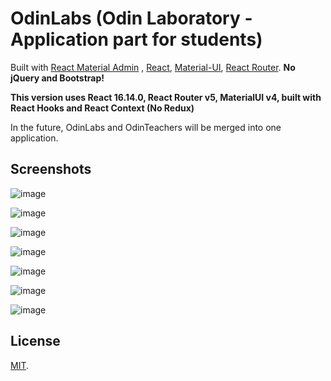 # OdinLabs (Odin Laboratory - Application part for students)

Built with [React Material Admin](https://github.com/flatlogic/react-material-admin) , [React](https://facebook.github.io/react/), [Material-UI](https://material-ui.com), [React Router](https://reacttraining.com/react-router/).
**No jQuery and Bootstrap!**

**This version uses React 16.14.0, React Router v5, MaterialUI v4, built with React Hooks and React Context (No Redux)**

In the future, OdinLabs and OdinTeachers will be merged into one application.

## Screenshots

![image](https://user-images.githubusercontent.com/52525943/123652275-d3e79280-d834-11eb-8e63-5b6b078a5116.png)


![image](https://user-images.githubusercontent.com/52525943/123652421-f4afe800-d834-11eb-9baf-4833e5260ad3.png)


![image](https://user-images.githubusercontent.com/52525943/123652513-0abda880-d835-11eb-94c6-1317da903457.png)


![image](https://user-images.githubusercontent.com/52525943/123652623-1e690f00-d835-11eb-84a7-2d7bdf4243e3.png)


![image](https://user-images.githubusercontent.com/52525943/123652725-380a5680-d835-11eb-8671-50a37781d369.png)


![image](https://user-images.githubusercontent.com/52525943/123652932-62f4aa80-d835-11eb-888b-57f734e37938.png)


![image](https://user-images.githubusercontent.com/52525943/123652966-6d16a900-d835-11eb-8713-e2d990321457.png)




## License

[MIT](https://github.com/flatlogic/react-material-dashboard/blob/master/LICENSE.txt).

